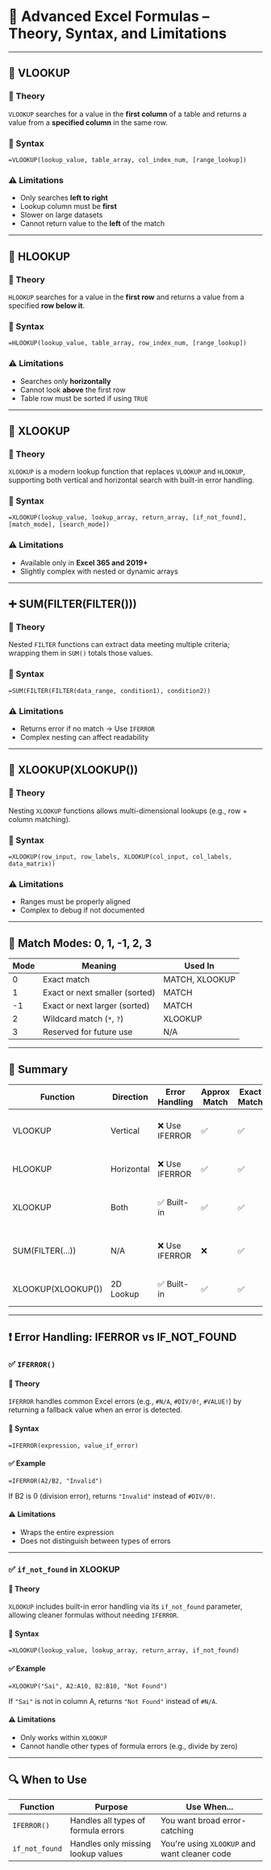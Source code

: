 
# 📘 Advanced Excel Formulas – Theory, Syntax, and Limitations

---

## 🔎 VLOOKUP

### 📖 Theory
`VLOOKUP` searches for a value in the **first column** of a table and returns a value from a **specified column** in the same row.

### 🧾 Syntax
```excel
=VLOOKUP(lookup_value, table_array, col_index_num, [range_lookup])
```

### ⚠️ Limitations
- Only searches **left to right**
- Lookup column must be **first**
- Slower on large datasets
- Cannot return value to the **left** of the match

---

## 🔎 HLOOKUP

### 📖 Theory
`HLOOKUP` searches for a value in the **first row** and returns a value from a specified **row below it**.

### 🧾 Syntax
```excel
=HLOOKUP(lookup_value, table_array, row_index_num, [range_lookup])
```

### ⚠️ Limitations
- Searches only **horizontally**
- Cannot look **above** the first row
- Table row must be sorted if using `TRUE`

---

## 🔎 XLOOKUP

### 📖 Theory
`XLOOKUP` is a modern lookup function that replaces `VLOOKUP` and `HLOOKUP`, supporting both vertical and horizontal search with built-in error handling.

### 🧾 Syntax
```excel
=XLOOKUP(lookup_value, lookup_array, return_array, [if_not_found], [match_mode], [search_mode])
```

### ⚠️ Limitations
- Available only in **Excel 365 and 2019+**
- Slightly complex with nested or dynamic arrays

---

## ➕ SUM(FILTER(FILTER()))

### 📖 Theory
Nested `FILTER` functions can extract data meeting multiple criteria; wrapping them in `SUM()` totals those values.

### 🧾 Syntax
```excel
=SUM(FILTER(FILTER(data_range, condition1), condition2))
```

### ⚠️ Limitations
- Returns error if no match → Use `IFERROR`
- Complex nesting can affect readability

---

## 🔁 XLOOKUP(XLOOKUP())

### 📖 Theory
Nesting `XLOOKUP` functions allows multi-dimensional lookups (e.g., row + column matching).

### 🧾 Syntax
```excel
=XLOOKUP(row_input, row_labels, XLOOKUP(col_input, col_labels, data_matrix))
```

### ⚠️ Limitations
- Ranges must be properly aligned
- Complex to debug if not documented

---

## 🔢 Match Modes: 0, 1, -1, 2, 3

| Mode | Meaning                        | Used In      |
|------|--------------------------------|--------------|
| 0    | Exact match                    | MATCH, XLOOKUP |
| 1    | Exact or next smaller (sorted) | MATCH        |
| -1   | Exact or next larger (sorted)  | MATCH        |
| 2    | Wildcard match (`*`, `?`)      | XLOOKUP      |
| 3    | Reserved for future use        | N/A          |

---

## 📝 Summary

| Function            | Direction  | Error Handling | Approx Match | Exact Match | Notes                                 |
|---------------------|------------|----------------|--------------|-------------|----------------------------------------|
| VLOOKUP             | Vertical   | ❌ Use IFERROR | ✅            | ✅           | Cannot look left of lookup column      |
| HLOOKUP             | Horizontal | ❌ Use IFERROR | ✅            | ✅           | Only searches rows                     |
| XLOOKUP             | Both       | ✅ Built-in    | ✅            | ✅           | Most flexible, modern lookup           |
| SUM(FILTER(...))    | N/A        | ❌ Use IFERROR | ❌            | ✅           | Filters and aggregates dynamic data    |
| XLOOKUP(XLOOKUP())  | 2D Lookup  | ✅ Built-in    | ✅            | ✅           | Matrix-style lookup                    |

---

## ❗ Error Handling: IFERROR vs IF_NOT_FOUND

### ✅ `IFERROR()`

#### 📖 Theory
`IFERROR` handles common Excel errors (e.g., `#N/A`, `#DIV/0!`, `#VALUE!`) by returning a fallback value when an error is detected.

#### 🧾 Syntax
```excel
=IFERROR(expression, value_if_error)
```

#### ✅ Example
```excel
=IFERROR(A2/B2, "Invalid")
```
If B2 is 0 (division error), returns `"Invalid"` instead of `#DIV/0!`.

#### ⚠️ Limitations
- Wraps the entire expression
- Does not distinguish between types of errors

---

### ✅ `if_not_found` in XLOOKUP

#### 📖 Theory
`XLOOKUP` includes built-in error handling via its `if_not_found` parameter, allowing cleaner formulas without needing `IFERROR`.

#### 🧾 Syntax
```excel
=XLOOKUP(lookup_value, lookup_array, return_array, if_not_found)
```

#### ✅ Example
```excel
=XLOOKUP("Sai", A2:A10, B2:B10, "Not Found")
```

If `"Sai"` is not in column A, returns `"Not Found"` instead of `#N/A`.

#### ⚠️ Limitations
- Only works within `XLOOKUP`
- Cannot handle other types of formula errors (e.g., divide by zero)

---

## 🔍 When to Use

| Function       | Purpose                                | Use When...                                |
|----------------|----------------------------------------|--------------------------------------------|
| `IFERROR()`    | Handles all types of formula errors     | You want broad error-catching              |
| `if_not_found` | Handles only missing lookup values      | You're using `XLOOKUP` and want cleaner code |

